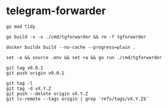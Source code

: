 # telegram-forwarder

```
go mod tidy
```

```
go build -v -x ./cmd/tgforwarder && rm -f tgforwarder
```

```
docker buildx build --no-cache --progress=plain .
```

```
set -a && source .env && set +a && go run ./cmd/tgforwarder
```

```
git tag v0.0.1
git push origin v0.0.1
```

```
git tag -l
git tag -d vX.Y.Z
git push --delete origin vX.Y.Z
git ls-remote --tags origin | grep 'refs/tags/vX.Y.Z$'
```
